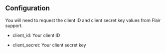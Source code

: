 ## Configuration

You will need to request the client ID and client secret key values 
from Flair support.

 * client\_id:   Your client ID

 * client\_secret: Your client secret key
